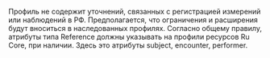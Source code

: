 Профиль не содержит уточнений, связанных с регистрацией измерений или наблюдений в РФ. Предполагается, что ограничения и расширения будут вноситься в наследованных профилях. 
Согласно общему правилу, атрибуты типа Reference должны указывать на профили ресурсов Ru Core, при наличии. Здесь это атрибуты subject, encounter, performer.


